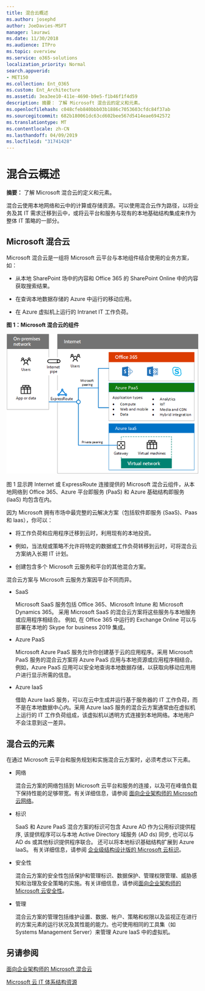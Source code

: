 ```yaml
---
title: 混合云概述
ms.author: josephd
author: JoeDavies-MSFT
manager: laurawi
ms.date: 11/30/2018
ms.audience: ITPro
ms.topic: overview
ms.service: o365-solutions
localization_priority: Normal
search.appverid:
- MET150
ms.collection: Ent_O365
ms.custom: Ent_Architecture
ms.assetid: 3ea3ee10-411e-4690-b9e5-f1b46f1f4d59
description: 摘要： 了解 Microsoft 混合云的定义和元素。
ms.openlocfilehash: c048cfeb840bbb03b1886c7053603cfdc84f37ab
ms.sourcegitcommit: 682b180061dc63cd602bee567d5414eae6942572
ms.translationtype: MT
ms.contentlocale: zh-CN
ms.lasthandoff: 04/09/2019
ms.locfileid: "31741428"
---
```

# <a name="hybrid-cloud-overview"></a>混合云概述

 **摘要：** 了解 Microsoft 混合云的定义和元素。
  
混合云使用本地网络和云中的计算或存储资源。可以使用混合云作为路径，以将业务及其 IT 需求迁移到云中，或将云平台和服务与现有的本地基础结构集成来作为整体 IT 策略的一部分。
  
## <a name="microsoft-hybrid-cloud"></a>Microsoft 混合云

Microsoft 混合云是一组将 Microsoft 云平台与本地组件结合使用的业务方案，如：  
  
- 从本地 SharePoint 场中的内容和 Office 365 的 SharePoint Online 中的内容获取搜索结果。
    
- 在查询本地数据存储的 Azure 中运行的移动应用。
    
- 在 Azure 虚拟机上运行的 Intranet IT 工作负荷。
    
**图 1：Microsoft 混合云的组件**

![Microsoft 混合云的组件](media/Hybrid-Poster/MS-Hybrid-Cloud.png)
  
图 1 显示跨 Internet 或 ExpressRoute 连接提供的 Microsoft 混合云组件，从本地网络到 Office 365、Azure 平台即服务 (PaaS) 和 Azure 基础结构即服务 (IaaS) 均包含在内。
  
因为 Microsoft 拥有市场中最完整的云解决方案（包括软件即服务 (SaaS)、Paas 和 laas），你可以：
  
- 将工作负荷和应用程序迁移到云时，利用现有的本地投资。
    
- 例如，当法规或策略不允许将特定的数据或工作负荷转移到云时，可将混合云方案纳入长期 IT 计划。
    
- 创建包含多个 Microsoft 云服务和平台的其他混合方案。
    
混合云方案与 Microsoft 云服务方案因平台不同而异。
  
- SaaS
    
    Microsoft SaaS 服务包括 Office 365、Microsoft Intune 和 Microsoft Dynamics 365。 采用 Microsoft SaaS 的混合云方案将这些服务与本地服务或应用程序相结合。 例如, 在 Office 365 中运行的 Exchange Online 可以与部署在本地的 Skype for business 2019 集成。
    
- Azure PaaS
    
    Microsoft Azure PaaS 服务允许你创建基于云的应用程序。采用 Microsoft PaaS 服务的混合云方案将 Azure PaaS 应用与本地资源或应用程序相结合。例如，Azure PaaS 应用可以安全地查询本地数据存储，以获取向移动应用用户进行显示所需的信息。
    
- Azure IaaS
    
    借助 Azure IaaS 服务，可以在云中生成并运行基于服务器的 IT 工作负荷，而不是在本地数据中心内。采用 Azure IaaS 服务的混合云方案通常由在虚拟机上运行的 IT 工作负荷组成，该虚拟机以透明方式连接到本地网络。本地用户不会注意到这一差异。
    
## <a name="elements-of-hybrid-cloud"></a>混合云的元素

在通过 Microsoft 云平台和服务规划和实施混合云方案时，必须考虑以下元素。
  
- 网络
    
    混合云方案的网络包括到 Microsoft 云平台和服务的连接，以及可在峰值负载下保持性能的足够带宽。有关详细信息，请参阅 [面向企业架构师的 Microsoft 云网络](microsoft-cloud-networking-for-enterprise-architects.md)。
    
- 标识
    
    SaaS 和 Azure PaaS 混合方案的标识可包含 Azure AD 作为公用标识提供程序, 该提供程序可以与本地 Active Directory 域服务 (AD ds) 同步, 也可以与 AD ds 或其他标识提供程序联合。 还可以将本地标识基础结构扩展到 Azure IaaS。 有关详细信息，请参阅 [企业级结构设计版的 Microsoft 云标识](microsoft-cloud-it-architecture-resources.md#identity)。
    
- 安全性
    
    混合云方案的安全性包括保护和管理标识、数据保护、管理权限管理、威胁感知和治理及安全策略的实施。有关详细信息，请参阅[面向企业架构师的 Microsoft 云安全性](microsoft-cloud-it-architecture-resources.md#security)。
    
- 管理
    
    混合云方案的管理包括维护设置、数据、帐户、策略和权限以及监视正在进行的方案元素的运行状况及其性能的能力。也可使用相同的工具集（如 Systems Management Server）来管理 Azure IaaS 中的虚拟机。
    
## <a name="see-also"></a>另请参阅

[面向企业架构师的 Microsoft 混合云](microsoft-hybrid-cloud-for-enterprise-architects.md)
  
[Microsoft 云 IT 体系结构资源](microsoft-cloud-it-architecture-resources.md)

